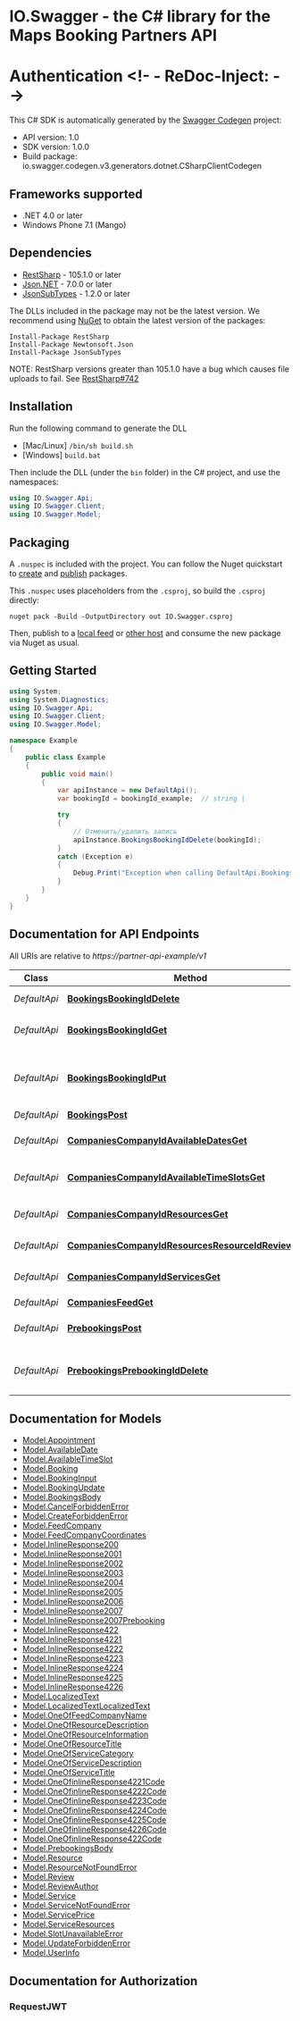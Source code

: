 # IO.Swagger - the C# library for the Maps Booking Partners API

# Authentication  <!- - ReDoc-Inject: <security-definitions> - ->

This C# SDK is automatically generated by the [Swagger Codegen](https://github.com/swagger-api/swagger-codegen) project:

- API version: 1.0
- SDK version: 1.0.0
- Build package: io.swagger.codegen.v3.generators.dotnet.CSharpClientCodegen

<a name="frameworks-supported"></a>
## Frameworks supported
- .NET 4.0 or later
- Windows Phone 7.1 (Mango)

<a name="dependencies"></a>
## Dependencies
- [RestSharp](https://www.nuget.org/packages/RestSharp) - 105.1.0 or later
- [Json.NET](https://www.nuget.org/packages/Newtonsoft.Json/) - 7.0.0 or later
- [JsonSubTypes](https://www.nuget.org/packages/JsonSubTypes/) - 1.2.0 or later

The DLLs included in the package may not be the latest version. We recommend using [NuGet](https://docs.nuget.org/consume/installing-nuget) to obtain the latest version of the packages:
```
Install-Package RestSharp
Install-Package Newtonsoft.Json
Install-Package JsonSubTypes
```

NOTE: RestSharp versions greater than 105.1.0 have a bug which causes file uploads to fail. See [RestSharp#742](https://github.com/restsharp/RestSharp/issues/742)

<a name="installation"></a>
## Installation
Run the following command to generate the DLL
- [Mac/Linux] `/bin/sh build.sh`
- [Windows] `build.bat`

Then include the DLL (under the `bin` folder) in the C# project, and use the namespaces:
```csharp
using IO.Swagger.Api;
using IO.Swagger.Client;
using IO.Swagger.Model;
```
<a name="packaging"></a>
## Packaging

A `.nuspec` is included with the project. You can follow the Nuget quickstart to [create](https://docs.microsoft.com/en-us/nuget/quickstart/create-and-publish-a-package#create-the-package) and [publish](https://docs.microsoft.com/en-us/nuget/quickstart/create-and-publish-a-package#publish-the-package) packages.

This `.nuspec` uses placeholders from the `.csproj`, so build the `.csproj` directly:

```
nuget pack -Build -OutputDirectory out IO.Swagger.csproj
```

Then, publish to a [local feed](https://docs.microsoft.com/en-us/nuget/hosting-packages/local-feeds) or [other host](https://docs.microsoft.com/en-us/nuget/hosting-packages/overview) and consume the new package via Nuget as usual.

<a name="getting-started"></a>
## Getting Started

```csharp
using System;
using System.Diagnostics;
using IO.Swagger.Api;
using IO.Swagger.Client;
using IO.Swagger.Model;

namespace Example
{
    public class Example
    {
        public void main()
        {
            var apiInstance = new DefaultApi();
            var bookingId = bookingId_example;  // string | 

            try
            {
                // Отменить/удалить запись
                apiInstance.BookingsBookingIdDelete(bookingId);
            }
            catch (Exception e)
            {
                Debug.Print("Exception when calling DefaultApi.BookingsBookingIdDelete: " + e.Message );
            }
        }
    }
}
```

<a name="documentation-for-api-endpoints"></a>
## Documentation for API Endpoints

All URIs are relative to *https://partner-api-example/v1*

Class | Method | HTTP request | Description
------------ | ------------- | ------------- | -------------
*DefaultApi* | [**BookingsBookingIdDelete**](docs/DefaultApi.md#bookingsbookingiddelete) | **DELETE** /bookings/{bookingId} | Отменить/удалить запись
*DefaultApi* | [**BookingsBookingIdGet**](docs/DefaultApi.md#bookingsbookingidget) | **GET** /bookings/{bookingId} | Получить информацию о записи
*DefaultApi* | [**BookingsBookingIdPut**](docs/DefaultApi.md#bookingsbookingidput) | **PUT** /bookings/{bookingId} | Обновить запись (перенести на другое время, обновить комментарий)
*DefaultApi* | [**BookingsPost**](docs/DefaultApi.md#bookingspost) | **POST** /bookings | Создать запись
*DefaultApi* | [**CompaniesCompanyIdAvailableDatesGet**](docs/DefaultApi.md#companiescompanyidavailabledatesget) | **GET** /companies/{companyId}/available_dates | Список доступных для записи дат
*DefaultApi* | [**CompaniesCompanyIdAvailableTimeSlotsGet**](docs/DefaultApi.md#companiescompanyidavailabletimeslotsget) | **GET** /companies/{companyId}/available_time_slots | Список доступных для записи слотов
*DefaultApi* | [**CompaniesCompanyIdResourcesGet**](docs/DefaultApi.md#companiescompanyidresourcesget) | **GET** /companies/{companyId}/resources | Список ресурсов, доступных для онлайн-записи
*DefaultApi* | [**CompaniesCompanyIdResourcesResourceIdReviewsGet**](docs/DefaultApi.md#companiescompanyidresourcesresourceidreviewsget) | **GET** /companies/{companyId}/resources/{resourceId}/reviews | Отзывы на ресурс
*DefaultApi* | [**CompaniesCompanyIdServicesGet**](docs/DefaultApi.md#companiescompanyidservicesget) | **GET** /companies/{companyId}/services | Список услуг, доступных для онлайн-записи
*DefaultApi* | [**CompaniesFeedGet**](docs/DefaultApi.md#companiesfeedget) | **GET** /companies/feed | Фид организаций
*DefaultApi* | [**PrebookingsPost**](docs/DefaultApi.md#prebookingspost) | **POST** /prebookings | Создать предварительную бронь на слот
*DefaultApi* | [**PrebookingsPrebookingIdDelete**](docs/DefaultApi.md#prebookingsprebookingiddelete) | **DELETE** /prebookings/{prebookingId} | Отменить/удалить предварительную бронь на слот

<a name="documentation-for-models"></a>
## Documentation for Models

 - [Model.Appointment](docs/Appointment.md)
 - [Model.AvailableDate](docs/AvailableDate.md)
 - [Model.AvailableTimeSlot](docs/AvailableTimeSlot.md)
 - [Model.Booking](docs/Booking.md)
 - [Model.BookingInput](docs/BookingInput.md)
 - [Model.BookingUpdate](docs/BookingUpdate.md)
 - [Model.BookingsBody](docs/BookingsBody.md)
 - [Model.CancelForbiddenError](docs/CancelForbiddenError.md)
 - [Model.CreateForbiddenError](docs/CreateForbiddenError.md)
 - [Model.FeedCompany](docs/FeedCompany.md)
 - [Model.FeedCompanyCoordinates](docs/FeedCompanyCoordinates.md)
 - [Model.InlineResponse200](docs/InlineResponse200.md)
 - [Model.InlineResponse2001](docs/InlineResponse2001.md)
 - [Model.InlineResponse2002](docs/InlineResponse2002.md)
 - [Model.InlineResponse2003](docs/InlineResponse2003.md)
 - [Model.InlineResponse2004](docs/InlineResponse2004.md)
 - [Model.InlineResponse2005](docs/InlineResponse2005.md)
 - [Model.InlineResponse2006](docs/InlineResponse2006.md)
 - [Model.InlineResponse2007](docs/InlineResponse2007.md)
 - [Model.InlineResponse2007Prebooking](docs/InlineResponse2007Prebooking.md)
 - [Model.InlineResponse422](docs/InlineResponse422.md)
 - [Model.InlineResponse4221](docs/InlineResponse4221.md)
 - [Model.InlineResponse4222](docs/InlineResponse4222.md)
 - [Model.InlineResponse4223](docs/InlineResponse4223.md)
 - [Model.InlineResponse4224](docs/InlineResponse4224.md)
 - [Model.InlineResponse4225](docs/InlineResponse4225.md)
 - [Model.InlineResponse4226](docs/InlineResponse4226.md)
 - [Model.LocalizedText](docs/LocalizedText.md)
 - [Model.LocalizedTextLocalizedText](docs/LocalizedTextLocalizedText.md)
 - [Model.OneOfFeedCompanyName](docs/OneOfFeedCompanyName.md)
 - [Model.OneOfResourceDescription](docs/OneOfResourceDescription.md)
 - [Model.OneOfResourceInformation](docs/OneOfResourceInformation.md)
 - [Model.OneOfResourceTitle](docs/OneOfResourceTitle.md)
 - [Model.OneOfServiceCategory](docs/OneOfServiceCategory.md)
 - [Model.OneOfServiceDescription](docs/OneOfServiceDescription.md)
 - [Model.OneOfServiceTitle](docs/OneOfServiceTitle.md)
 - [Model.OneOfinlineResponse4221Code](docs/OneOfinlineResponse4221Code.md)
 - [Model.OneOfinlineResponse4222Code](docs/OneOfinlineResponse4222Code.md)
 - [Model.OneOfinlineResponse4223Code](docs/OneOfinlineResponse4223Code.md)
 - [Model.OneOfinlineResponse4224Code](docs/OneOfinlineResponse4224Code.md)
 - [Model.OneOfinlineResponse4225Code](docs/OneOfinlineResponse4225Code.md)
 - [Model.OneOfinlineResponse4226Code](docs/OneOfinlineResponse4226Code.md)
 - [Model.OneOfinlineResponse422Code](docs/OneOfinlineResponse422Code.md)
 - [Model.PrebookingsBody](docs/PrebookingsBody.md)
 - [Model.Resource](docs/Resource.md)
 - [Model.ResourceNotFoundError](docs/ResourceNotFoundError.md)
 - [Model.Review](docs/Review.md)
 - [Model.ReviewAuthor](docs/ReviewAuthor.md)
 - [Model.Service](docs/Service.md)
 - [Model.ServiceNotFoundError](docs/ServiceNotFoundError.md)
 - [Model.ServicePrice](docs/ServicePrice.md)
 - [Model.ServiceResources](docs/ServiceResources.md)
 - [Model.SlotUnavailableError](docs/SlotUnavailableError.md)
 - [Model.UpdateForbiddenError](docs/UpdateForbiddenError.md)
 - [Model.UserInfo](docs/UserInfo.md)

<a name="documentation-for-authorization"></a>
## Documentation for Authorization

<a name="RequestJWT"></a>
### RequestJWT


